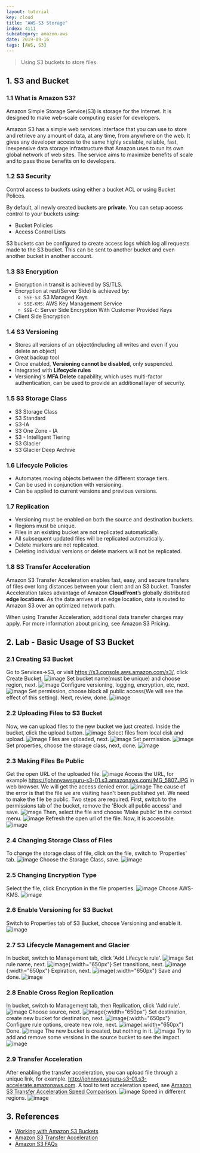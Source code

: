 ```yaml
---
layout: tutorial
key: cloud
title: "AWS-S3 Storage"
index: 4111
subcategory: amazon-aws
date: 2019-09-16
tags: [AWS, S3]
---
```


> Using S3 buckets to store files.

## 1. S3 and Bucket
### 1.1 What is Amazon S3?
Amazon Simple Storage Service(S3) is storage for the Internet. It is designed to make web-scale computing easier for developers.

Amazon S3 has a simple web services interface that you can use to store and retrieve any amount of data, at any time, from anywhere on the web. It gives any developer access to the same highly scalable, reliable, fast, inexpensive data storage infrastructure that Amazon uses to run its own global network of web sites. The service aims to maximize benefits of scale and to pass those benefits on to developers.
### 1.2 S3 Security
Control access to buckets using either a bucket ACL or using Bucket Polices.

By default, all newly created buckets are **private**. You can setup access control to your buckets using:
* Bucket Policies
* Access Control Lists

S3 buckets can be configured to create access logs which log all requests made to the S3 bucket. This can be sent to another bucket and even another bucket in another account.

### 1.3 S3 Encryption
* Encryption in transit is achieved by SS/TLS.
* Encryption at rest(Server Side) is achieved by:
  - `SSE-S3`: S3 Managed Keys
  - `SSE-KMS`: AWS Key Management Service
  - `SSE-C`: Server Side Encryption With Customer Provided Keys
* Client Side Encryption

### 1.4 S3 Versioning
* Stores all versions of an object(including all writes and even if you delete an object)
* Great backup tool
* Once enabled, **Versioning cannot be disabled**, only suspended.
* Integrated with **Lifecycle rules**
* Versioning's **MFA Delete** capability, which uses multi-factor authentication, can be used to provide an additional layer of security.

### 1.5 S3 Storage Class
* S3 Storage Class
* S3 Standard
* S3-IA
* S3 One Zone - IA
* S3 - Intelligent Tiering
* S3 Glacier
* S3 Glacier Deep Archive

### 1.6 Lifecycle Policies
* Automates moving objects between the different storage tiers.
* Can be used in conjunction with versioning.
* Can be applied to current versions and previous versions.

### 1.7 Replication
* Versioning must be enabled on both the source and destination buckets.
* Regions must be unique.
* Files in an existing bucket are not replicated automatically.
* All subsequent updated files will be replicated automatically.
* Delete markers are not replicated.
* Deleting individual versions or delete markers will not be replicated.

### 1.8 S3 Transfer Acceleration
Amazon S3 Transfer Acceleration enables fast, easy, and secure transfers of files over long distances between your client and an S3 bucket. Transfer Acceleration takes advantage of Amazon **CloudFront**’s globally distributed **edge locations**. As the data arrives at an edge location, data is routed to Amazon S3 over an optimized network path.

When using Transfer Acceleration, additional data transfer charges may apply. For more information about pricing, see Amazon S3 Pricing.

## 2. Lab - Basic Usage of S3 Bucket
### 2.1 Creating S3 Bucket
Go to Services->S3, or visit https://s3.console.aws.amazon.com/s3/, click Create Bucket.
![image](/assets/images/cloud/4111/s3-home.png)
Set bucket name(must be unique) and choose region, next.
![image](/assets/images/cloud/4111/create-s3-bucket.png)
Configure versioning, logging, encryption, etc, next.
![image](/assets/images/cloud/4111/create-s3-bucket-config.png)
Set permission, choose block all public access(We will see the effect of this setting). Next, review, done.
![image](/assets/images/cloud/4111/create-s3-bucket-permission.png)
### 2.2 Uploading Files to S3 Bucket
Now, we can upload files to the new bucket we just created. Inside the bucket, click the upload button.
![image](/assets/images/cloud/4111/s3-bucket.png)
Select files from local disk and upload.
![image](/assets/images/cloud/4111/s3-upload.png)
Files are uploaded, next.
![image](/assets/images/cloud/4111/upload-file.png)
Set permission.
![image](/assets/images/cloud/4111/upload-file-permission.png)
Set properties, choose the storage class, next, done.
![image](/assets/images/cloud/4111/upload-file-properties.png)
### 2.3 Making Files Be Public
Get the open URL of the uploaded file.
![image](/assets/images/cloud/4111/file-link.png)
Access the URL, for example https://johnnyawsguru-s3-01.s3.amazonaws.com/IMG_5807.JPG in web browser. We will get the access denied error.
![image](/assets/images/cloud/4111/file-access-denied.png)
The cause of the error is that the file we are visiting hasn't been published yet. We need to make the file be public. Two steps are required. First, switch to the permissions tab of the bucket, remove the 'Block all public access' and save.
![image](/assets/images/cloud/4111/public-bucket.png)
Then, select the file and choose 'Make public' in the context menu.
![image](/assets/images/cloud/4111/public-file.png)
Refresh the open url of the file. Now, it is accessible.
![image](/assets/images/cloud/4111/public-file-success.png)
### 2.4 Changing Storage Class of Files
To change the storage class of file, click on the file, switch to 'Properties' tab.
![image](/assets/images/cloud/4111/change-storage-class.png)
Choose the Storage Class, save.
![image](/assets/images/cloud/4111/s3-file-storage-class.png)
### 2.5 Changing Encryption Type
Select the file, click Encryption in the file properties.
![image](/assets/images/cloud/4111/change-encryption-type.png)
Choose AWS-KMS.
![image](/assets/images/cloud/4111/change-encryption-type2.png)
### 2.6 Enable Versioning for S3 Bucket
Switch to Properties tab of S3 Bucket, choose Versioning and enable it.
![image](/assets/images/cloud/4111/s3-versioning.png)
### 2.7 S3 Lifecycle Management and Glacier
In bucket, switch to Management tab, click 'Add Lifecycle rule'.
![image](/assets/images/cloud/4111/s3-lifecycle-management.png)
Set rule name, next.
![image](/assets/images/cloud/4111/create-lifecycle-rule-1.png){:width="650px"}
Set transitions, next.
![image](/assets/images/cloud/4111/create-lifecycle-rule-transitions.png){:width="650px"}
Expiration, next.
![image](/assets/images/cloud/4111/create-lifecycle-rule-expiration.png){:width="650px"}
Save and done.
![image](/assets/images/cloud/4111/create-lifecycle-rule-done.png)
### 2.8 Enable Cross Region Replication
In bucket, switch to Management tab, then Replication, click 'Add rule'.
![image](/assets/images/cloud/4111/s3-replication.png)
Choose source, next.
![image](/assets/images/cloud/4111/create-replication-rule-source.png){:width="650px"}
Set destination, create new bucket for destination, next.
![image](/assets/images/cloud/4111/create-replication-rule-destination.png){:width="650px"}
Configure rule options, create new role, next.
![image](/assets/images/cloud/4111/create-replication-rule-role.png){:width="650px"}
Done.
![image](/assets/images/cloud/4111/create-replication-rule-done.png)
The new bucket is created, but nothing in it.
![image](/assets/images/cloud/4111/new-replication-bucket.png)
Try to add and remove some versions in the source bucket to see the impact.
![image](/assets/images/cloud/4111/new-replication-bucket-replicated.png)
### 2.9 Transfer Acceleration
After enabling the transfer acceleration, you can upload file through a unique link, for example.
http://johnnyawsguru-s3-01.s3-accelerate.amazonaws.com. A tool to test acceleration speed, see [Amazon S3 Transfer Acceleration Speed Comparison](https://s3-accelerate-speedtest.s3-accelerate.amazonaws.com/en/accelerate-speed-comparsion.html).
![image](/assets/images/cloud/4111/transfer-acceleration-speed-comparison.png)
Speed in different regions.
![image](/assets/images/cloud/4111/transfer-acceleration-speed-comparison2.png)

## 3. References
* [Working with Amazon S3 Buckets](https://docs.aws.amazon.com/AmazonS3/latest/dev/UsingBucket.html)
* [Amazon S3 Transfer Acceleration](https://docs.aws.amazon.com/AmazonS3/latest/dev/transfer-acceleration.html)
* [Amazon S3 FAQs](https://aws.amazon.com/s3/faqs/)

